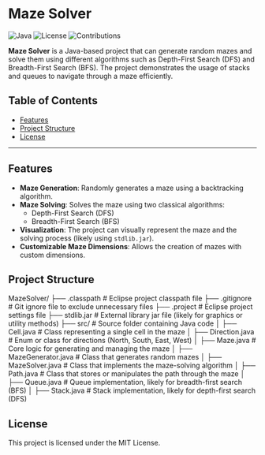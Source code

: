 # Maze Solver

![Java](https://img.shields.io/badge/Java-11%2B-blue)
![License](https://img.shields.io/badge/license-MIT-green)
![Contributions](https://img.shields.io/badge/contributions-welcome-brightgreen)

**Maze Solver** is a Java-based project that can generate random mazes and solve them using different algorithms such as Depth-First Search (DFS) and Breadth-First Search (BFS). The project demonstrates the usage of stacks and queues to navigate through a maze efficiently.

## Table of Contents

- [Features](#features)
- [Project Structure](#project-structure)
- [License](#license)

---

## Features

- **Maze Generation**: Randomly generates a maze using a backtracking algorithm.
- **Maze Solving**: Solves the maze using two classical algorithms:
  - Depth-First Search (DFS)
  - Breadth-First Search (BFS)
- **Visualization**: The project can visually represent the maze and the solving process (likely using `stdlib.jar`).
- **Customizable Maze Dimensions**: Allows the creation of mazes with custom dimensions.

## Project Structure

MazeSolver/
├── .classpath              # Eclipse project classpath file
├── .gitignore              # Git ignore file to exclude unnecessary files
├── .project                # Eclipse project settings file
├── stdlib.jar              # External library jar file (likely for graphics or utility methods)
├── src/                    # Source folder containing Java code
│   ├── Cell.java           # Class representing a single cell in the maze
│   ├── Direction.java      # Enum or class for directions (North, South, East, West)
│   ├── Maze.java           # Core logic for generating and managing the maze
│   ├── MazeGenerator.java  # Class that generates random mazes
│   ├── MazeSolver.java     # Class that implements the maze-solving algorithm
│   ├── Path.java           # Class that stores or manipulates the path through the maze
│   ├── Queue.java          # Queue implementation, likely for breadth-first search (BFS)
│   ├── Stack.java          # Stack implementation, likely for depth-first search (DFS)

## License

This project is licensed under the MIT License.
